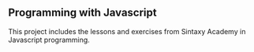## Programming with Javascript

This project includes the lessons and exercises from Sintaxy Academy in Javascript programming.